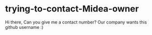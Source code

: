# trying-to-contact-Midea-owner
Hi there, Can you give me a contact number? Our company wants this github username :)
